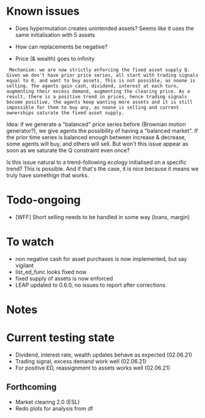 # Known issues

- Does hypermutation creates unintended assets? Seems like it uses the same initialisation with 5 assets
- How can replacements be negative?

- Price (& wealth) goes to infinity

``` Mechanism: we are now strictly enforcing the fixed asset supply Q. Given we don't have prior price series, all start with trading signals equal to 0, and want to buy assets. This is not possible, as noone is selling. The agents gain cash, dividend, interest at each turn, augmenting their excess demand, augmenting the clearing price. As a result, there is a positive trend in prices, hence trading signals become positive, the agents keep wanting more assets and it is still impossible for them to buy any, as noone is selling and current ownerships saturate the fixed asset supply.```

Idea: if we generate a "balanced" price series before (Brownian motion generator?), we give agents the possibility of having a "balanced market". If the prior time series is balanced enough between increase & decrease, some agents will buy, and others will sell.
But won't this issue appear as soon as we saturate the Q constraint even once?

Is this issue natural to a trend-following ecology initialised on a specific trend? This is possible. And if that's the case, it is nice because it means we truly have somethign that works.

# Todo-ongoing

- [WFF] Short selling needs to be handled in some way (loans, margin)

# To watch
- non negative cash for asset purchases is now implemented, but say vigilant 
- list_ed_func looks fixed now
- fixed supply of assets is now enforced
- LEAP updated to 0.6.0, no issues to report after corrections

# Notes


# Current testing state

- Dividend, interest rate, wealth updates behave as expected (02.06.21)
- Trading signal, excess demand work well (02.06.21)
- For positive ED, reassignment to assets works well (02.06.21)


## Forthcoming

- Market clearing 2.0 (ESL)
- Redo plots for analysis from df
